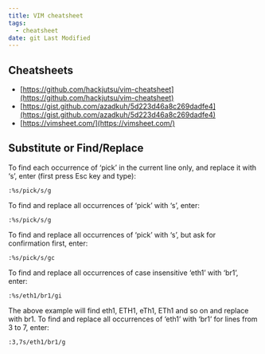 ```yaml
---
title: VIM cheatsheet
tags:
  - cheatsheet
date: git Last Modified
---
```


## Cheatsheets

- [https://github.com/hackjutsu/vim-cheatsheet](https://github.com/hackjutsu/vim-cheatsheet)
- [https://gist.github.com/azadkuh/5d223d46a8c269dadfe4](https://gist.github.com/azadkuh/5d223d46a8c269dadfe4)
- [https://vimsheet.com/](https://vimsheet.com/)

## Substitute or Find/Replace

To find each occurrence of ‘pick’ in the current line only, and replace it with ‘s’, enter (first press Esc key and type):

```
:%s/pick/s/g
```

To find and replace all occurrences of ‘pick’ with ‘s’, enter:

```
:%s/pick/s/g
```

To find and replace all occurrences of ‘pick’ with ‘s’, but ask for confirmation first, enter:

```
:%s/pick/s/gc
```

To find and replace all occurrences of case insensitive ‘eth1’ with ‘br1’, enter:

```
:%s/eth1/br1/gi
```

The above example will find eth1, ETH1, eTh1, ETh1 and so on and replace with br1. To find and replace all occurrences of ‘eth1’ with ‘br1’ for lines from 3 to 7, enter:

```
:3,7s/eth1/br1/g
```
